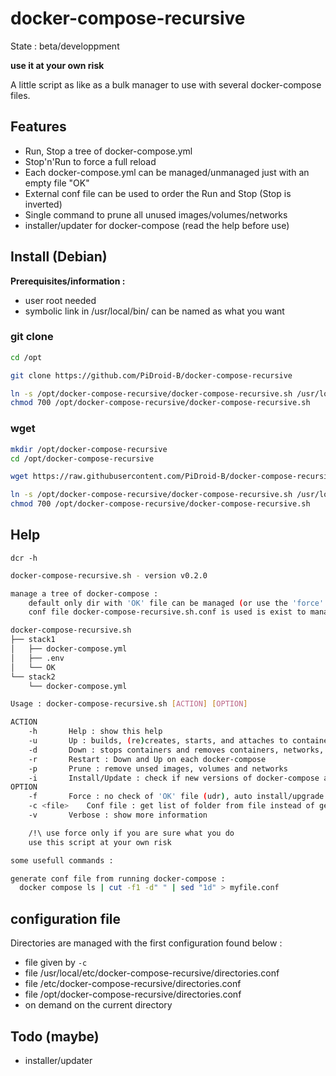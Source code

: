 # docker-compose-recursive

State : beta/developpment

**use it at your own risk**

A little script as like as a bulk manager to use with several docker-compose files.

## Features

- Run, Stop a tree of docker-compose.yml
- Stop'n'Run to force a full reload
- Each docker-compose.yml can be managed/unmanaged just with an empty file "OK"
- External conf file can be used to order the Run and Stop (Stop is inverted)
- Single command to prune all unused images/volumes/networks
- installer/updater for docker-compose (read the help before use)


## Install (Debian)

**Prerequisites/information :**
- user root needed
- symbolic link in /usr/local/bin/ can be named as what you want

### git clone
```bash
cd /opt

git clone https://github.com/PiDroid-B/docker-compose-recursive

ln -s /opt/docker-compose-recursive/docker-compose-recursive.sh /usr/local/bin/dcr
chmod 700 /opt/docker-compose-recursive/docker-compose-recursive.sh
```

### wget
```bash
mkdir /opt/docker-compose-recursive
cd /opt/docker-compose-recursive

wget https://raw.githubusercontent.com/PiDroid-B/docker-compose-recursive/main/dcr.sh

ln -s /opt/docker-compose-recursive/docker-compose-recursive.sh /usr/local/bin/dcr
chmod 700 /opt/docker-compose-recursive/docker-compose-recursive.sh
```

## Help

`dcr -h`
```bash
docker-compose-recursive.sh - version v0.2.0

manage a tree of docker-compose :
	default only dir with 'OK' file can be managed (or use the 'force' option)
	conf file docker-compose-recursive.sh.conf is used is exist to manage the tree (can be define too by -c)

docker-compose-recursive.sh
├── stack1
│   ├── docker-compose.yml
│   ├── .env
│   └── OK
└── stack2
    └── docker-compose.yml

Usage : docker-compose-recursive.sh [ACTION] [OPTION]

ACTION
	-h		 Help : show this help
	-u		 Up : builds, (re)creates, starts, and attaches to containers for each docker-compose
	-d		 Down : stops containers and removes containers, networks, volumes, and images created by up
	-r		 Restart : Down and Up on each docker-compose
	-p		 Prune : remove unsed images, volumes and networks
	-i		 Install/Update : check if new versions of docker-compose and dcr exist (autoupdate for docker-compose if force)
OPTION
	-f		 Force : no check of 'OK' file (udr), auto install/upgrade (i)
	-c <file>	 Conf file : get list of folder from file instead of generate it
	-v		 Verbose : show more information

	/!\ use force only if you are sure what you do
	use this script at your own risk

some usefull commands :

generate conf file from running docker-compose :
  docker compose ls | cut -f1 -d" " | sed "1d" > myfile.conf


```

## configuration file

Directories are managed with the first configuration found below :
- file given by `-c`
- file /usr/local/etc/docker-compose-recursive/directories.conf
- file /etc/docker-compose-recursive/directories.conf
- file /opt/docker-compose-recursive/directories.conf
- on demand on the current directory

## Todo (maybe)

- installer/updater
